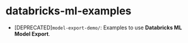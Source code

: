 # databricks-ml-examples

- [DEPRECATED]`model-export-demo/`: Examples to use **Databricks ML Model Export**.
